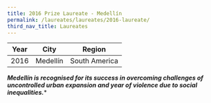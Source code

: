 ```yaml
---
title: 2016 Prize Laureate - Medellín
permalink: /laureates/laureates/2016-laureate/
third_nav_title: Laureates
---
```


| Year | City | Region |
|--|--|--|
| 2016 | Medellín | South America |

***Medellín is recognised for its success in overcoming challenges of uncontrolled urban expansion and year of violence due to social inequalities.****
